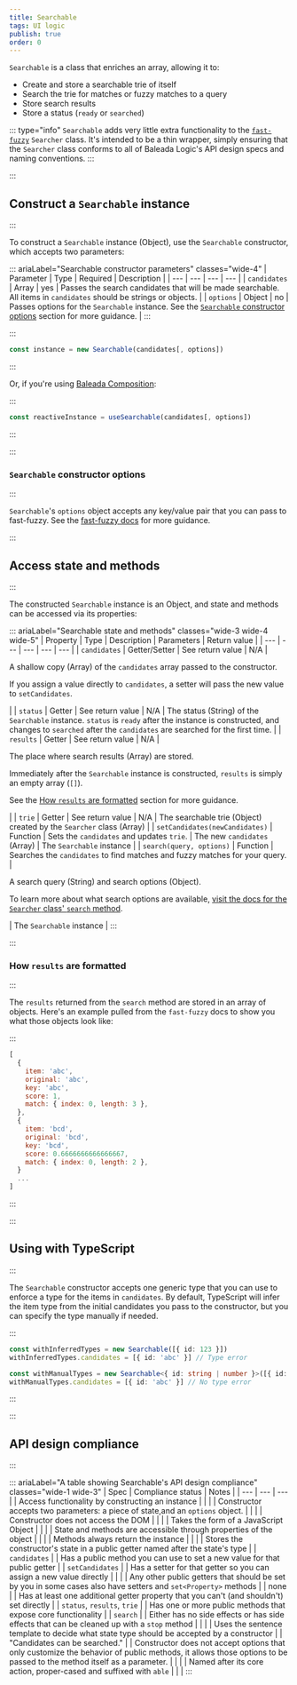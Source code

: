 ```yaml
---
title: Searchable
tags: UI logic
publish: true
order: 0
---
```


`Searchable` is a class that enriches an array, allowing it to:
- Create and store a searchable trie of itself
- Search the trie for matches or fuzzy matches to a query
- Store search results
- Store a status (`ready` or `searched`)

::: type="info"
`Searchable` adds very little extra functionality to the [`fast-fuzzy`](https://github.com/EthanRutherford/fast-fuzzy) `Searcher` class. It's intended to be a thin wrapper, simply ensuring that the `Searcher` class conforms to all of Baleada Logic's API design specs and naming conventions.
:::


:::
## Construct a `Searchable` instance
:::

To construct a `Searchable` instance (Object), use the `Searchable` constructor, which accepts two parameters:

::: ariaLabel="Searchable constructor parameters" classes="wide-4"
| Parameter | Type | Required | Description |
| --- | --- | --- | --- |
| `candidates` | Array | yes | Passes the search candidates that will be made searchable. All items in `candidates` should be strings or objects. |
| `options` | Object | no | Passes options for the `Searchable` instance. See the [`Searchable` constructor options](#Searchable-constructor-options) section for more guidance. |
:::


:::
```js
const instance = new Searchable(candidates[, options])
```
:::

Or, if you're using [Baleada Composition](/docs/composition):

:::
```js
const reactiveInstance = useSearchable(candidates[, options])
```
:::


:::
### `Searchable` constructor options
:::

`Searchable`'s `options` object accepts any key/value pair that you can pass to fast-fuzzy. See the [fast-fuzzy docs](https://github.com/EthanRutherford/fast-fuzzy#options) for more guidance.


:::
## Access state and methods
:::

The constructed `Searchable` instance is an Object, and state and methods can be accessed via its properties:


::: ariaLabel="Searchable state and methods" classes="wide-3 wide-4 wide-5"
| Property | Type | Description | Parameters | Return value |
| --- | --- | --- | --- | --- |
| `candidates` | Getter/Setter | See return value | N/A | <p>A shallow copy (Array) of the `candidates` array passed to the constructor.</p><p>If you assign a value directly to `candidates`, a setter will pass the new value to `setCandidates`.</p> |
| `status` | Getter | See return value | N/A | The status (String) of the `Searchable` instance. `status` is `ready` after the instance is constructed, and changes to `searched` after the `candidates` are searched for the first time. |
| `results` | Getter | See return value | N/A | <p>The place where search results (Array) are stored.</p><p>Immediately after the `Searchable` instance is constructed, `results` is simply an empty array (`[]`).</p><p>See the [How `results` are formatted](#how-results-are-formatted) section for more guidance.</p> |
| `trie` | Getter | See return value | N/A | The searchable trie (Object) created by the `Searcher` class (Array) |
| `setCandidates(newCandidates)` | Function | Sets the `candidates` and updates `trie`. | The new `candidates` (Array) | The `Searchable` instance |
| `search(query, options)` | Function | Searches the `candidates` to find matches and fuzzy matches for your query. | <p>A search query (String) and search options (Object).</p><p>To learn more about what search options are available, [visit the docs for the `Searcher` class' `search` method](https://github.com/EthanRutherford/fast-fuzzy#options).</p> | The `Searchable` instance |
:::


:::
### How `results` are formatted
:::

The `results` returned from the `search` method are stored in an array of objects. Here's an example pulled from the `fast-fuzzy` docs to show you what those objects look like:

:::
```js
[
  {
    item: 'abc',
    original: 'abc',
    key: 'abc',
    score: 1,
    match: { index: 0, length: 3 },
  },
  { 
    item: 'bcd',
    original: 'bcd',
    key: 'bcd',
    score: 0.6666666666666667,
    match: { index: 0, length: 2 },
  }
  ...
]
```
:::


:::
## Using with TypeScript
:::

The `Searchable` constructor accepts one generic type that you can use to enforce a type for the items in `candidates`. By default, TypeScript will infer the item type from the initial candidates you pass to the constructor, but you can specify the type manually if needed.

:::
```ts
const withInferredTypes = new Searchable([{ id: 123 }])
withInferredTypes.candidates = [{ id: 'abc' }] // Type error

const withManualTypes = new Searchable<{ id: string | number }>([{ id: 123 }])
withManualTypes.candidates = [{ id: 'abc' }] // No type error
```
:::


:::
## API design compliance
:::

::: ariaLabel="A table showing Searchable's API design compliance"  classes="wide-1 wide-3"
| Spec | Compliance status | Notes |
| --- | --- | --- |
| Access functionality by constructing an instance | <BrandApiDesignSpecCheckmark /> |  |
| Constructor accepts two parameters: a piece of state,and an `options` object. | <BrandApiDesignSpecCheckmark /> |  |
| Constructor does not access the DOM | <BrandApiDesignSpecCheckmark /> |  |
| Takes the form of a JavaScript Object | <BrandApiDesignSpecCheckmark /> |  |
| State and methods are accessible through properties of the object | <BrandApiDesignSpecCheckmark /> |  |
| Methods always return the instance | <BrandApiDesignSpecCheckmark /> |  |
| Stores the constructor's state in a public getter named after the state's type | <BrandApiDesignSpecCheckmark /> | `candidates`  |
| Has a public method you can use to set a new value for that public getter | <BrandApiDesignSpecCheckmark /> | `setCandidates` |
| Has a setter for that getter so you can assign a new value directly | <BrandApiDesignSpecCheckmark /> |  |
| Any other public getters that should be set by you in some cases also have setters and `set<Property>` methods | <BrandApiDesignSpecCheckmark /> | none |
| Has at least one additional getter property that you can't (and shouldn't) set directly | <BrandApiDesignSpecCheckmark /> | `status`, `results`, `trie` |
| Has one or more public methods that expose core functionality | <BrandApiDesignSpecCheckmark /> | `search` |
| Either has no side effects or has side effects that can be cleaned up with a `stop` method | <BrandApiDesignSpecCheckmark /> |  |
| Uses the sentence template to decide what state type should be accepted by a constructor | <BrandApiDesignSpecCheckmark /> | "Candidates can be searched." |
| Constructor does not accept options that only customize the behavior of public methods, it allows those options to be passed to the method itself as a parameter. | <BrandApiDesignSpecCheckmark /> | |
| Named after its core action, proper-cased and suffixed with `able` | <BrandApiDesignSpecCheckmark /> | |
:::
